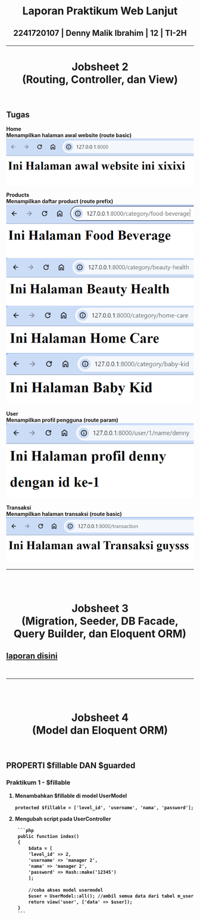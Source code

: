 <div align=center>

# <strong> Laporan Praktikum Web Lanjut </strong>
## <strong>2241720107 | Denny Malik Ibrahim | 12 | TI-2H<br><hr>

# <strong> Jobsheet 2 <br> (Routing, Controller, dan View) </strong>

</div>

<br>

## Tugas

Home <br>
Menampilkan halaman awal website (route basic)
![alt text](images/image.png)

Products <br>
Menampilkan daftar product (route prefix)
![alt text](images/image-1.png)
![alt text](images/image-2.png)
![alt text](images/image-3.png)
![alt text](images/image-4.png)

User <br>
Menampilkan profil pengguna (route param)
![alt text](images/image-5.png)

Transaksi <br>
Menampilkan halaman transaksi (route basic)
![alt text](images/image-6.png)
<br>
<hr>
<br>
<br>

<div align=center>

# Jobsheet 3 <br> (Migration, Seeder, DB Facade, Query Builder, dan Eloquent ORM)

</div>

## [laporan disini](laporan/Jobsheet-3_PWL_DennyMalikIbrahim_TI-2H.pdf)
<br>
<hr>
<br>
<br>

<div align=center>

# Jobsheet 4 <br> (Model dan Eloquent ORM)

</div>

<br>

## PROPERTI $fillable DAN $guarded
### Praktikum 1 - $fillable
1. Menambahkan $fillable di model UserModel 

    `protected $fillable = ['level_id', 'username', 'nama', 'password'];`

2. Mengubah script pada UserController

        ```php
        public function index()
        { 
            $data = [
            'level_id' => 2,
            'username' => 'manager 2',
            'nama' => 'manager 2',
            'password' => Hash::make('12345')
            ];

            //coba akses model usermodel
            $user = UserModel::all(); //ambil semua data dari tabel m_user
            return view('user', ['data' => $user]);
        }
        ```

        
